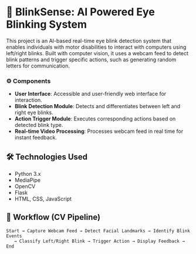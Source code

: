 # 🧠 BlinkSense: AI Powered Eye Blinking System  

This project is an AI-based real-time eye blink detection system that enables individuals with motor disabilities to interact with computers using left/right blinks. Built with computer vision, it uses a webcam feed to detect blink patterns and trigger specific actions, such as generating random letters for communication.  

### ⚙️ Components  
- **User Interface**: Accessible and user-friendly web interface for interaction.  
- **Blink Detection Module**: Detects and differentiates between left and right eye blinks.  
- **Action Trigger Module**: Executes corresponding actions based on detected blink type.  
- **Real-time Video Processing**: Processes webcam feed in real time for instant feedback.  

## 🛠️ Technologies Used  
- Python 3.x  
- MediaPipe  
- OpenCV  
- Flask  
- HTML, CSS, JavaScript  

## 🧠 Workflow (CV Pipeline)  

```text
Start → Capture Webcam Feed → Detect Facial Landmarks → Identify Blink Events
   → Classify Left/Right Blink → Trigger Action → Display Feedback → End
